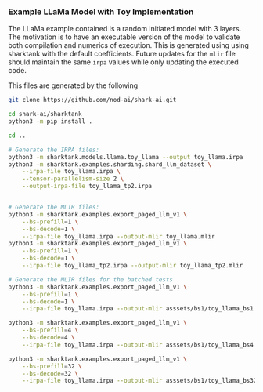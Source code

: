 ### Example LLaMa Model with Toy Implementation

The LLaMa example contained is a random initiated model with 3 layers. The
motivation is to have an executable version of the model to validate both
compilation and numerics of execution. This is generated using using sharktank
with the default coefficients. Future updates for the `mlir` file should
maintain the same `irpa` values while only updating the executed code.

This files are generated by the following

```bash
git clone https://github.com/nod-ai/shark-ai.git

cd shark-ai/sharktank
python3 -m pip install .

cd ..

# Generate the IRPA files:
python3 -m sharktank.models.llama.toy_llama --output toy_llama.irpa
python3 -m sharktank.examples.sharding.shard_llm_dataset \
    --irpa-file toy_llama.irpa \
    --tensor-parallelism-size 2 \
    --output-irpa-file toy_llama_tp2.irpa


# Generate the MLIR files:
python3 -m sharktank.examples.export_paged_llm_v1 \
    --bs-prefill=1 \
    --bs-decode=1 \
    --irpa-file toy_llama.irpa --output-mlir toy_llama.mlir
python3 -m sharktank.examples.export_paged_llm_v1 \
    --bs-prefill=1 \
    --bs-decode=1 \
    --irpa-file toy_llama_tp2.irpa --output-mlir toy_llama_tp2.mlir

# Generate the MLIR files for the batched tests
python3 -m sharktank.examples.export_paged_llm_v1 \
    --bs-prefill=1 \
    --bs-decode=1 \
    --irpa-file toy_llama.irpa --output-mlir asssets/bs1/toy_llama_bs1.mlir

python3 -m sharktank.examples.export_paged_llm_v1 \
    --bs-prefill=4 \
    --bs-decode=4 \
    --irpa-file toy_llama.irpa --output-mlir asssets/bs1/toy_llama_bs4.mlir

python3 -m sharktank.examples.export_paged_llm_v1 \
    --bs-prefill=32 \
    --bs-decode=32 \
    --irpa-file toy_llama.irpa --output-mlir asssets/bs1/toy_llama_bs32.mlir
```
